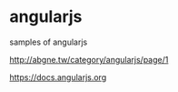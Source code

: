 angularjs
=========

samples of angularjs

http://abgne.tw/category/angularjs/page/1

https://docs.angularjs.org
